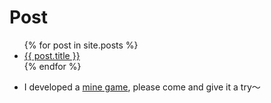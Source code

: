 


# Post
<ul>
  {% for post in site.posts %}
    <li>
      <a href=".{{ post.url }}">{{ post.title }}</a>
    </li>
  {% endfor %}
</ul>

- I developed a [mine game](./assets/mine.html), please come and give it a try～
